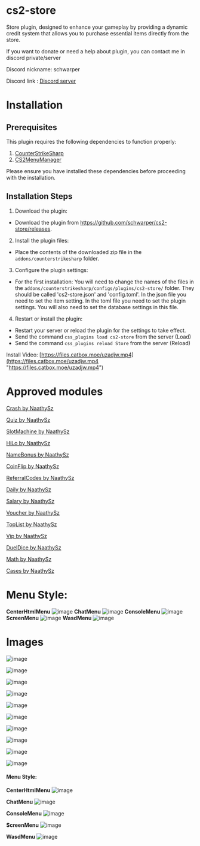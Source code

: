 # cs2-store

Store plugin, designed to enhance your gameplay by providing a dynamic credit system that allows you to purchase essential items directly from the store.

If you want to donate or need a help about plugin, you can contact me in discord private/server

Discord nickname: schwarper

Discord link : [Discord server](https://discord.gg/4zQfUzjk36)

# Installation

## Prerequisites

This plugin requires the following dependencies to function properly:

1. [CounterStrikeSharp](https://github.com/roflmuffin/CounterStrikeSharp)
2. [CS2MenuManager](https://github.com/schwarper/CS2MenuManager)

Please ensure you have installed these dependencies before proceeding with the installation.

## Installation Steps

1. Download the plugin:

* Download the plugin from https://github.com/schwarper/cs2-store/releases.

2. Install the plugin files:

* Place the contents of the downloaded zip file in the `addons/counterstrikesharp` folder.

3. Configure the plugin settings:

* For the first installation: You will need to change the names of the files in the `addons/counterstrikesharp/configs/plugins/cs2-store/` folder. They should be called 'cs2-store.json' and 'config.toml'. In the json file you need to set the item setting. In the toml file you need to set the plugin settings. You will also need to set the database settings in this file.

4. Restart or install the plugin:

* Restart your server or reload the plugin for the settings to take effect.
* Send the command `css_plugins load cs2-store` from the server (Load)
* Send the command `css_plugins reload Store` from the server (Reload)

Install Video:
[https://files.catbox.moe/uzadjw.mp4](https://files.catbox.moe/uzadjw.mp4 "https://files.catbox.moe/uzadjw.mp4")

# Approved modules

[Crash by NaathySz](https://github.com/NaathySz/Store-Crash)

[Quiz by NaathySz](https://github.com/NaathySz/Store-Quiz)

[SlotMachine by NaathySz](https://github.com/NaathySz/Store-SlotMachine)

[HiLo by NaathySz](https://github.com/NaathySz/Store-HiLo)

[NameBonus by NaathySz](https://github.com/NaathySz/Store-NameBonus)

[CoinFlip by NaathySz](https://github.com/NaathySz/Store-CoinFlip)

[ReferralCodes by NaathySz](https://github.com/NaathySz/Store-ReferralCodes)

[Daily by NaathySz](https://github.com/NaathySz/Store-Daily)

[Salary by NaathySz](https://github.com/NaathySz/Store-Salary)

[Voucher by NaathySz](https://github.com/NaathySz/Store-Voucher)

[TopList by NaathySz](https://github.com/NaathySz/Store-TopList)

[Vip by NaathySz](https://github.com/NaathySz/Store-Vip)

[DuelDice by NaathySz](https://github.com/NaathySz/Store-DuelDice)

[Math by NaathySz](https://github.com/NaathySz/Store-MathQuiz)

[Cases by NaathySz](https://github.com/NaathySz/Store-Cases)

# Menu Style:
**CenterHtmlMenu**
![image](https://files.catbox.moe/gz8x5e.png)
**ChatMenu**
![image](https://files.catbox.moe/85ix04.png)
**ConsoleMenu**
![image](https://files.catbox.moe/m47qri.png)
**ScreenMenu**
![image](https://files.catbox.moe/b5ulzj.png)
**WasdMenu**
![image](https://files.catbox.moe/kogxzp.png)

# Images

![image](https://github.com/schwarper/cs2-store/assets/75811921/d0edc64e-6475-4d04-b5c7-0ea03686d1e6)

![image](https://github.com/schwarper/cs2-store/assets/75811921/a5643eb8-305e-446b-8600-af87976fcbdf)

![image](https://github.com/schwarper/cs2-store/assets/75811921/0893a4f1-333f-4c3e-b126-a8e1f0ec6380)

![image](https://github.com/schwarper/cs2-store/assets/75811921/43652f9f-1ce2-423e-afe4-e13d98ee167a)

![image](https://github.com/schwarper/cs2-store/assets/75811921/212c3139-d2c9-4afe-8c0d-8680d7b5e361)

![image](https://github.com/schwarper/cs2-store/assets/75811921/66b54a97-1b5b-46e2-b838-9a998d65781a)

![image](https://github.com/schwarper/cs2-store/assets/75811921/0db6f827-e2c2-4c7c-9440-9ae97f4225e2)

![image](https://github.com/schwarper/cs2-store/assets/75811921/02a48527-6146-46ea-ae34-83deb8e36ca7)

![image](https://github.com/schwarper/cs2-store/assets/75811921/e6c494db-64d0-44e6-b115-56499d95b912)

![image](https://github.com/schwarper/cs2-store/assets/75811921/4602f571-b00d-4e51-a740-a66e90216dfa)


#### Menu Style:

**CenterHtmlMenu**
![image](https://files.catbox.moe/gz8x5e.png)

**ChatMenu**
![image](https://files.catbox.moe/85ix04.png)

**ConsoleMenu**
![image](https://files.catbox.moe/m47qri.png)

**ScreenMenu**
![image](https://files.catbox.moe/b5ulzj.png)

**WasdMenu**
![image](https://files.catbox.moe/kogxzp.png)
